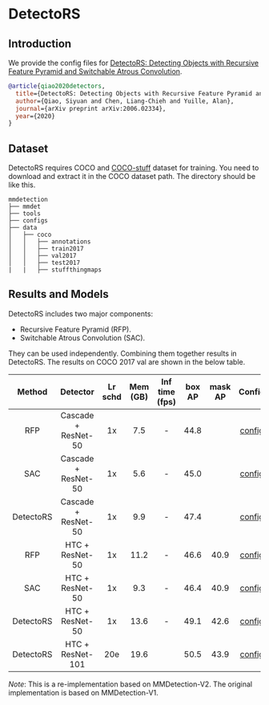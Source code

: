 # DetectoRS

## Introduction

<!-- [ALGORITHM] -->

We provide the config files for [DetectoRS: Detecting Objects with Recursive Feature Pyramid and Switchable Atrous Convolution](https://arxiv.org/pdf/2006.02334.pdf).

```BibTeX
@article{qiao2020detectors,
  title={DetectoRS: Detecting Objects with Recursive Feature Pyramid and Switchable Atrous Convolution},
  author={Qiao, Siyuan and Chen, Liang-Chieh and Yuille, Alan},
  journal={arXiv preprint arXiv:2006.02334},
  year={2020}
}
```

## Dataset

DetectoRS requires COCO and [COCO-stuff](http://calvin.inf.ed.ac.uk/wp-content/uploads/data/cocostuffdataset/stuffthingmaps_trainval2017.zip) dataset for training. You need to download and extract it in the COCO dataset path.
The directory should be like this.

```none
mmdetection
├── mmdet
├── tools
├── configs
├── data
│   ├── coco
│   │   ├── annotations
│   │   ├── train2017
│   │   ├── val2017
│   │   ├── test2017
|   |   ├── stuffthingmaps
```

## Results and Models

DetectoRS includes two major components:

- Recursive Feature Pyramid (RFP).
- Switchable Atrous Convolution (SAC).

They can be used independently.
Combining them together results in DetectoRS.
The results on COCO 2017 val are shown in the below table.

| Method | Detector | Lr schd | Mem (GB) | Inf time (fps) | box AP | mask AP | Config | Download |
|:------:|:--------:|:-------:|:--------:|:--------------:|:------:|:-------:|:------:|:--------:|
| RFP | Cascade + ResNet-50 | 1x | 7.5 | - | 44.8 | | [config](https://github.com/open-mmlab/mmdetection/tree/master/configs/detectors/cascade_rcnn_r50_rfp_1x_coco.py) | [model](http://download.openmmlab.com/mmdetection/v2.0/detectors/cascade_rcnn_r50_rfp_1x_coco/cascade_rcnn_r50_rfp_1x_coco-8cf51bfd.pth) &#124; [log](http://download.openmmlab.com/mmdetection/v2.0/detectors/cascade_rcnn_r50_rfp_1x_coco/cascade_rcnn_r50_rfp_1x_coco_20200624_104126.log.json) |
| SAC | Cascade + ResNet-50 | 1x | 5.6 | - | 45.0| | [config](https://github.com/open-mmlab/mmdetection/tree/master/configs/detectors/cascade_rcnn_r50_sac_1x_coco.py) | [model](http://download.openmmlab.com/mmdetection/v2.0/detectors/cascade_rcnn_r50_sac_1x_coco/cascade_rcnn_r50_sac_1x_coco-24bfda62.pth) &#124; [log](http://download.openmmlab.com/mmdetection/v2.0/detectors/cascade_rcnn_r50_sac_1x_coco/cascade_rcnn_r50_sac_1x_coco_20200624_104402.log.json) |
| DetectoRS | Cascade + ResNet-50 | 1x | 9.9 | - | 47.4 | | [config](https://github.com/open-mmlab/mmdetection/tree/master/configs/detectors/detectors_cascade_rcnn_r50_1x_coco.py) | [model](http://download.openmmlab.com/mmdetection/v2.0/detectors/detectors_cascade_rcnn_r50_1x_coco/detectors_cascade_rcnn_r50_1x_coco-32a10ba0.pth) &#124; [log](http://download.openmmlab.com/mmdetection/v2.0/detectors/detectors_cascade_rcnn_r50_1x_coco/detectors_cascade_rcnn_r50_1x_coco_20200706_001203.log.json) |
| RFP | HTC + ResNet-50 | 1x | 11.2 | - | 46.6 | 40.9 | [config](https://github.com/open-mmlab/mmdetection/tree/master/configs/detectors/htc_r50_rfp_1x_coco.py) | [model](http://download.openmmlab.com/mmdetection/v2.0/detectors/htc_r50_rfp_1x_coco/htc_r50_rfp_1x_coco-8ff87c51.pth) &#124; [log](http://download.openmmlab.com/mmdetection/v2.0/detectors/htc_r50_rfp_1x_coco/htc_r50_rfp_1x_coco_20200624_103053.log.json) |
| SAC | HTC + ResNet-50 | 1x | 9.3 | - | 46.4 | 40.9 | [config](https://github.com/open-mmlab/mmdetection/tree/master/configs/detectors/htc_r50_sac_1x_coco.py) | [model](http://download.openmmlab.com/mmdetection/v2.0/detectors/htc_r50_sac_1x_coco/htc_r50_sac_1x_coco-bfa60c54.pth) &#124; [log](http://download.openmmlab.com/mmdetection/v2.0/detectors/htc_r50_sac_1x_coco/htc_r50_sac_1x_coco_20200624_103111.log.json) |
| DetectoRS | HTC + ResNet-50 | 1x | 13.6 | - | 49.1 | 42.6 | [config](https://github.com/open-mmlab/mmdetection/tree/master/configs/detectors/detectors_htc_r50_1x_coco.py) | [model](http://download.openmmlab.com/mmdetection/v2.0/detectors/detectors_htc_r50_1x_coco/detectors_htc_r50_1x_coco-329b1453.pth) &#124; [log](http://download.openmmlab.com/mmdetection/v2.0/detectors/detectors_htc_r50_1x_coco/detectors_htc_r50_1x_coco_20200624_103659.log.json) |
| DetectoRS | HTC + ResNet-101 | 20e | 19.6 |  | 50.5 | 43.9 | [config](https://github.com/open-mmlab/mmdetection/tree/master/configs/detectors/detectors_htc_r101_20e_coco.py) | [model](http://download.openmmlab.com/mmdetection/v2.0/detectors/detectors_htc_r101_20e_coco/detectors_htc_r101_20e_coco_20210419_203638-348d533b.pth) &#124; [log](http://download.openmmlab.com/mmdetection/v2.0/detectors/detectors_htc_r101_20e_coco/detectors_htc_r101_20e_coco_20210419_203638.log.json) |

*Note*: This is a re-implementation based on MMDetection-V2.
The original implementation is based on MMDetection-V1.
